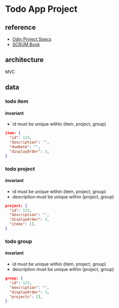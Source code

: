 # Todo App Project

## reference

- [Odin Project Specs](https://www.theodinproject.com/paths/full-stack-javascript/courses/javascript/lessons/todo-list)
- [SCRUM Book](https://www.goodreads.com/book/show/19288230-scrum)

## architecture

MVC

## data

### todo item

#### invariant
  - id must be unique within (item, project, group)

```json
item: {
  "id": 123,
  "description": "",
  "dueDate": "",
  "displayOrder": 3,
}
```

### todo project

#### invariant
  - id must be unique within (item, project, group)
  - description must be unique within (project, group)

```json
project: {
  "id": 123,
  "description": "",
  "displayOrder": 3,
  "items": [],
}
```

### todo group

#### invariant
  - id must be unique within (item, project, group)
  - description must be unique within (project, group)

```json
group: {
  "id": 123,
  "description": "",
  "displayOrder": 3,
  "projects": [],
}
```
